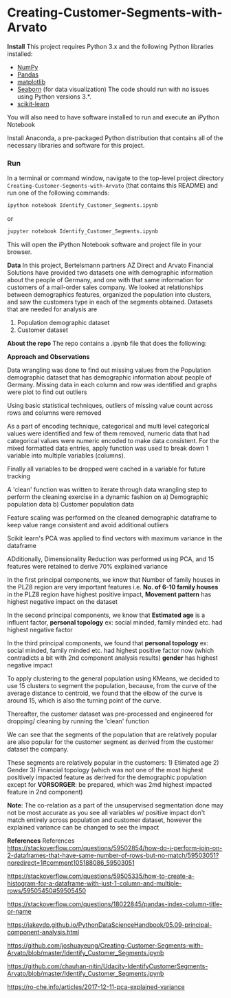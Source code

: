 # Creating-Customer-Segments-with-Arvato

**Install**
This project requires Python 3.x and the following Python libraries installed:

- [NumPy](http://www.numpy.org/)
- [Pandas](http://pandas.pydata.org)
- [matplotlib](http://matplotlib.org/)
- [Seaborn](https://seaborn.pydata.org/) (for data visualization) The code should run with no issues using Python versions 3.*.
- [scikit-learn](https://scikit-learn.org/stable/) 

You will also need to have software installed to run and execute an iPython Notebook

Install Anaconda, a pre-packaged Python distribution that contains all of the necessary libraries and software for this project.

### Run

In a terminal or command window, navigate to the top-level project directory `Creating-Customer-Segments-with-Arvato` (that contains this README) and run one of the following commands:

```bash
ipython notebook Identify_Customer_Segments.ipynb
```  
or
```bash
jupyter notebook Identify_Customer_Segments.ipynb
```

This will open the iPython Notebook software and project file in your browser.

**Data** 
In this project, Bertelsmann partners AZ Direct and Arvato Financial Solutions have provided two datasets one with demographic information about the people of Germany, and one with that same information for customers of a mail-order sales company. We looked at relationships between demographics features, organized the population into clusters, and saw the customers type in each of the segments obtained.
Datasets that are needed for analysis are 
1) Population demographic dataset
2) Customer dataset

**About the repo**
The repo contains a .ipynb file that does the following:

**Approach and Observations**

Data wrangling was done to find out missing values from the Population demographic dataset  that has demographic information about people of Germany. Missing data in each column and row was identified and graphs were plot to find out outliers

Using basic statistical techniques, outliers of missing value count across rows and columns were removed

As a part of encoding technique, categorical and multi level categorical values were identified and few of them removed, numeric data that had categorical values were numeric encoded to make data consistent. For the mixed formatted data entries, apply function was used to break down 1 variable into multiple variables (columns). 

Finally all variables to be dropped were cached in a variable for future tracking

A 'clean' function was written to iterate through data wrangling step to perform the cleaning exercise in a dynamic fashion on a) Demographic population data b) Customer population data

Feature scaling was performed on the cleaned demographic dataframe to keep value range consistent and avoid additional outliers

Scikit learn's PCA was applied to find vectors with maximum variance in the dataframe

ADditionally, Dimensionality Reduction was performed using PCA, and 15 features were retained to derive 70% explained variance

In the first principal components, we know that Number of family houses in the PLZ8 region are very important features i.e. **No. of 6-10 family houses** in the PLZ8 region have highest positive impact,  **Movement pattern** has highest negative impact on the dataset

In the second principal components, we know that **Estimated age** is a influent factor, **personal topology** ex: social minded, family minded etc. had highest negative factor

In the third principal components, we found that **personal topology** ex: social minded, family minded etc. had highest positive factor now (which contradicts a bit with 2nd component analysis results) **gender** has highest negative impact

To apply clustering to the general population using KMeans, we decided to use 15 clusters to segment the population, because, from the curve of the average distance to centroid, we found that the elbow of the curve is around 15, which is also the turning point of the curve.

Thereafter, the customer dataset was pre-processed and engineered for dropping/ cleaning by running the 'clean' function

We can see that the segments of the population that are relatively popular are also popular for the customer segment as derived from the customer dataset the company.

These segments are relatively popular in the customers: 1) Etimated age 2) Gender 3) Financial topology (which was not one of the most highest positively impacted feature as derived for the demographic population except for **VORSORGER**: be prepared, which was 2md highest impacted feature in 2nd component)

**Note**: The co-relation as a part of the unsupervised segmentation done may not be most accurate as you see all variables w/ positive impact don't match entirely across population and customer dataset, however the explained variance can be changed to see the impact 

**References**
References
https://stackoverflow.com/questions/59502854/how-do-i-perform-join-on-2-dataframes-that-have-same-number-of-rows-but-no-match/59503051?noredirect=1#comment105188086_59503051

https://stackoverflow.com/questions/59505335/how-to-create-a-histogram-for-a-dataframe-with-just-1-column-and-multiple-rows/59505450#59505450

https://stackoverflow.com/questions/18022845/pandas-index-column-title-or-name

https://jakevdp.github.io/PythonDataScienceHandbook/05.09-principal-component-analysis.html

https://github.com/joshuayeung/Creating-Customer-Segments-with-Arvato/blob/master/Identify_Customer_Segments.ipynb

https://github.com/chauhan-nitin/Udacity-IdentifyCustomerSegments-Arvato/blob/master/Identify_Customer_Segments.ipynb

https://ro-che.info/articles/2017-12-11-pca-explained-variance
